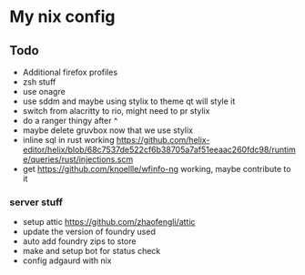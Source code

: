 # My nix config

## Todo

- Additional firefox profiles
- zsh stuff
- use onagre
- use sddm and maybe using stylix to theme qt will style it
- switch from alacritty to rio, might need to pr stylix
- do a ranger thingy after ^
- maybe delete gruvbox now that we use stylix
- inline sql in rust working https://github.com/helix-editor/helix/blob/68c7537de522cf6b38705a7af51eeaac260fdc98/runtime/queries/rust/injections.scm
- get https://github.com/knoellle/wfinfo-ng working, maybe contribute to it

### server stuff

- setup attic https://github.com/zhaofengli/attic
- update the version of foundry used
- auto add foundry zips to store
- make and setup bot for status check
- config adgaurd with nix
